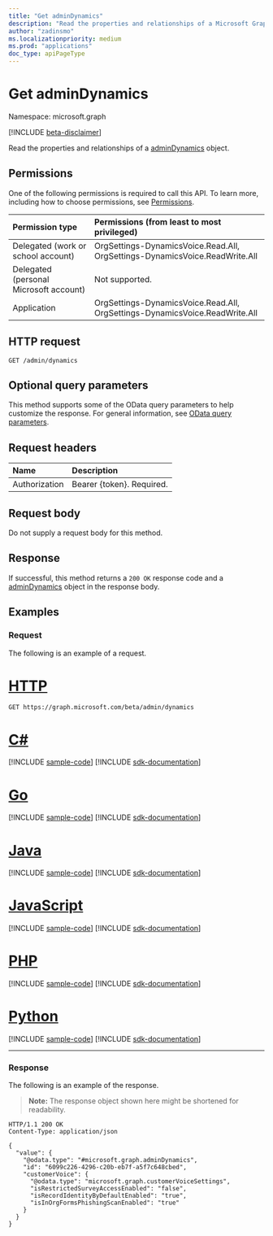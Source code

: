 ```yaml
---
title: "Get adminDynamics"
description: "Read the properties and relationships of a Microsoft Graph adminDynamics object."
author: "zadinsmo"
ms.localizationpriority: medium
ms.prod: "applications"
doc_type: apiPageType
---
```


# Get adminDynamics
Namespace: microsoft.graph

[!INCLUDE [beta-disclaimer](../../includes/beta-disclaimer.md)]

Read the properties and relationships of a [adminDynamics](../resources/admindynamics.md) object.

## Permissions
One of the following permissions is required to call this API. To learn more, including how to choose permissions, see [Permissions](/graph/permissions-reference).

|Permission type|Permissions (from least to most privileged)|
|:---|:---|
|Delegated (work or school account)|OrgSettings-DynamicsVoice.Read.All, OrgSettings-DynamicsVoice.ReadWrite.All|
|Delegated (personal Microsoft account)|Not supported.|
|Application|OrgSettings-DynamicsVoice.Read.All, OrgSettings-DynamicsVoice.ReadWrite.All|

## HTTP request

<!-- {
  "blockType": "ignored"
}
-->
``` http
GET /admin/dynamics
```

## Optional query parameters
This method supports some of the OData query parameters to help customize the response. For general information, see [OData query parameters](/graph/query-parameters).

## Request headers
|Name|Description|
|:---|:---|
|Authorization|Bearer {token}. Required.|

## Request body
Do not supply a request body for this method.

## Response

If successful, this method returns a `200 OK` response code and a [adminDynamics](../resources/admindynamics.md) object in the response body.

## Examples

### Request
The following is an example of a request.
# [HTTP](#tab/http)
<!-- {
  "blockType": "request",
  "name": "get_admindynamics"
}
-->
``` http
GET https://graph.microsoft.com/beta/admin/dynamics
```

# [C#](#tab/csharp)
[!INCLUDE [sample-code](../includes/snippets/csharp/get-admindynamics-csharp-snippets.md)]
[!INCLUDE [sdk-documentation](../includes/snippets/snippets-sdk-documentation-link.md)]

# [Go](#tab/go)
[!INCLUDE [sample-code](../includes/snippets/go/get-admindynamics-go-snippets.md)]
[!INCLUDE [sdk-documentation](../includes/snippets/snippets-sdk-documentation-link.md)]

# [Java](#tab/java)
[!INCLUDE [sample-code](../includes/snippets/java/get-admindynamics-java-snippets.md)]
[!INCLUDE [sdk-documentation](../includes/snippets/snippets-sdk-documentation-link.md)]

# [JavaScript](#tab/javascript)
[!INCLUDE [sample-code](../includes/snippets/javascript/get-admindynamics-javascript-snippets.md)]
[!INCLUDE [sdk-documentation](../includes/snippets/snippets-sdk-documentation-link.md)]

# [PHP](#tab/php)
[!INCLUDE [sample-code](../includes/snippets/php/get-admindynamics-php-snippets.md)]
[!INCLUDE [sdk-documentation](../includes/snippets/snippets-sdk-documentation-link.md)]

# [Python](#tab/python)
[!INCLUDE [sample-code](../includes/snippets/python/get-admindynamics-python-snippets.md)]
[!INCLUDE [sdk-documentation](../includes/snippets/snippets-sdk-documentation-link.md)]

---


### Response
The following is an example of the response.
>**Note:** The response object shown here might be shortened for readability.
<!-- {
  "blockType": "response",
  "truncated": true,
  "@odata.type": "microsoft.graph.adminDynamics"
}
-->
``` http
HTTP/1.1 200 OK
Content-Type: application/json

{
  "value": {
    "@odata.type": "#microsoft.graph.adminDynamics",
    "id": "6099c226-4296-c20b-eb7f-a5f7c648cbed",
    "customerVoice": {
      "@odata.type": "microsoft.graph.customerVoiceSettings",
      "isRestrictedSurveyAccessEnabled": "false",
      "isRecordIdentityByDefaultEnabled": "true",
      "isInOrgFormsPhishingScanEnabled": "true"
    }
  }
}
```

